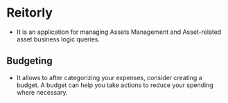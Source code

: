 # Reitorly

* It is an application for managing Assets Management and Asset-related asset business logic queries.

## Budgeting

* It allows to after categorizing your expenses, consider creating a budget. A budget can help you take actions to reduce your spending where necessary. 
